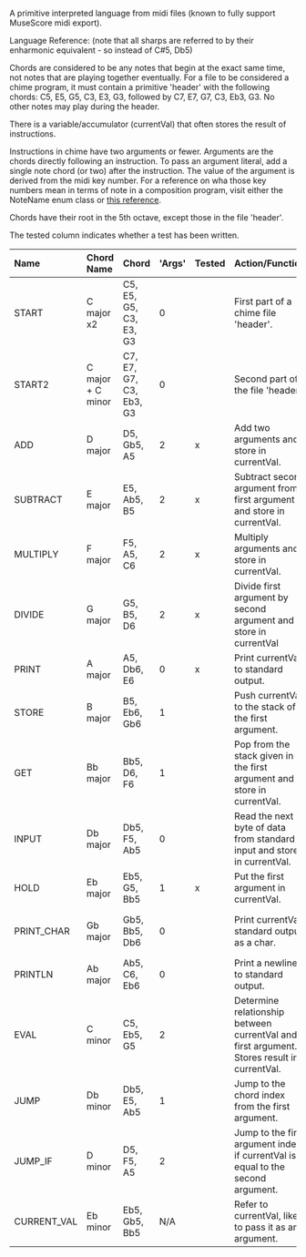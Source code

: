 A primitive interpreted language from midi files (known to fully support MuseScore midi export).

Language Reference: (note that all sharps are referred to by their enharmonic equivalent - so instead of C#5, Db5)

Chords are considered to be any notes that begin at the exact same time, not notes that are playing together eventually.
For a file to be considered a chime program, it must contain a primitive 'header' with the following chords:
C5, E5, G5, C3, E3, G3, followed by C7, E7, G7, C3, Eb3, G3. No other notes may play during the header.

There is a variable/accumulator (currentVal) that often stores the result of instructions.

Instructions in chime have two arguments or fewer. Arguments are the chords directly following an instruction.
To pass an argument literal, add a single note chord (or two) after the instruction. The value of the argument is derived from the midi key number.
For a reference on wha those key numbers mean in terms of note in a composition program, visit either the NoteName enum class or [this reference](https://inspiredacoustics.com/en/MIDI_note_numbers_and_center_frequencies).

Chords have their root in the 5th octave, except those in the file 'header'.

The tested column indicates whether a test has been written.

| Name        | Chord Name        | Chord                   | 'Args' | Tested | Action/Function                                                                            | Notes                                                   |
|:------------|:------------------|:------------------------|--------|--------|:-------------------------------------------------------------------------------------------|---------------------------------------------------------|
| START       | C major x2        | C5, E5, G5, C3, E3, G3  | 0      |        | First part of a chime file 'header'.                                                       |                                                         |
| START2      | C major + C minor | C7, E7, G7, C3, Eb3, G3 | 0      |        | Second part of the file 'header'.                                                          |                                                         |
| ADD         | D major           | D5, Gb5, A5             | 2      | x      | Add two arguments and store in currentVal.                                                 |                                                         |
| SUBTRACT    | E major           | E5, Ab5, B5             | 2      | x      | Subtract second argument from first argument and store in currentVal.                      |                                                         |
| MULTIPLY    | F major           | F5, A5, C6              | 2      | x      | Multiply arguments and store in currentVal.                                                |                                                         |
| DIVIDE      | G major           | G5, B5, D6              | 2      | x      | Divide first argument by second argument and store in currentVal                           |                                                         |
| PRINT       | A major           | A5, Db6, E6             | 0      | x      | Print currentVal to standard output.                                                       |                                                         |
| STORE       | B major           | B5, Eb6, Gb6            | 1      |        | Push currentVal to the stack of the first argument.                                        |                                                         |
| GET         | Bb major          | Bb5, D6, F6             | 1      |        | Pop from the stack given in the first argument and store in currentVal.                    |                                                         |
| INPUT       | Db major          | Db5, F5, Ab5            | 0      |        | Read the next byte of data from standard input and store in currentVal.                    |                                                         |
| HOLD        | Eb major          | Eb5, G5, Bb5            | 1      | x      | Put the first argument in currentVal.                                                      |                                                         |
| PRINT_CHAR  | Gb major          | Gb5, Bb5, Db6           | 0      |        | Print currentVal standard output as a char.                                                | Print ascii chars/unicode chars up to 128/0x80.         |
| PRINTLN     | Ab major          | Ab5, C6, Eb6            | 0      |        | Print a newline to standard output.                                                        |                                                         |
| EVAL        | C minor           | C5, Eb5, G5             | 2      |        | Determine relationship between currentVal and first argument. Stores result in currentVal. | 1 - arg1 < arg2, 2 - arg1 == arg2, 3 - arg1 > arg2      |
| JUMP        | Db minor          | Db5, E5, Ab5            | 1      |        | Jump to the chord index from the first argument.                                           | Indices start at 0 for the first START in the 'header'. |
| JUMP_IF     | D minor           | D5, F5, A5              | 2      |        | Jump to the first argument index if currentVal is equal to the second argument.            | ^                                                       |
| CURRENT_VAL | Eb minor          | Eb5, Gb5, Bb5           | N/A    |        | Refer to currentVal, likely to pass it as an argument.                                     |                                                         | 